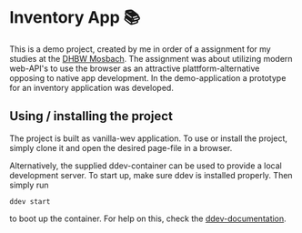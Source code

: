 # Inventory App 📚

This is a demo project, created by me in order of a assignment for my studies at the [DHBW Mosbach](https://www.mosbach.dhbw.de/). The assignment was about utilizing modern web-API's to use the browser as an attractive plattform-alternative opposing to native app development. In the demo-application a prototype for an inventory application was developed.

## Using / installing the project

The project is built as vanilla-wev application. To use or install the project, simply clone it and open the desired page-file in a browser.

Alternatively, the supplied ddev-container can be used to provide a local development server. To start up, make sure ddev is installed properly. Then simply run

```
ddev start
```

to boot up the container. For help on this, check the [ddev-documentation](https://ddev.readthedocs.io/en/stable/).
